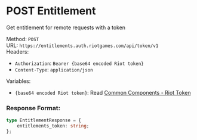<!--

This file is automatically generated!
Do not edit it directly!
See https://github.com/techchrism/valorant-api-docs/blob/trunk/contributing.md for more information.

-->

# POST Entitlement

Get entitlement for remote requests with a token  


Method: `POST`  
URL: `https://entitlements.auth.riotgames.com/api/token/v1`  
Headers:
 - `Authorization`: `Bearer {base64 encoded Riot token}`
 - `Content-Type`: `application/json`

Variables:
 - `{base64 encoded Riot token}`: Read [Common Components - Riot Token](../common-components.md#riot-token)


### Response Format:
```ts
type EntitlementResponse = {
    entitlements_token: string;
};
```

